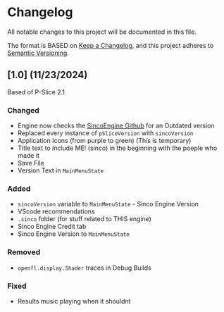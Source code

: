 # Changelog

All notable changes to this project will be documented in this file.

The format is BASED on [Keep a Changelog](https://keepachangelog.com/en/1.1.0/),
and this project adheres to [Semantic Versioning](https://semver.org/spec/v2.0.0.html).

## [1.0] (11/23/2024)
Based of P-Slice 2.1
### Changed
- Engine now checks the [SincoEngine Github](https://github.com/sphis-Sinco/SincoEngine) for an Outdated version
- Replaced every instance of `pSliceVersion` with `sincoVersion`
- Application Icons (from purple to green) (This is temporary)
- Title text to include ME! (sinco) in the beginning with the poeple who made it
- Save File
- Version Text in `MainMenuState`
### Added
- `sincoVersion` variable to `MainMenuState` - Sinco Engine Version
- VScode recommendations
- `.sinco` folder (for stuff related to THIS engine)
- Sinco Engine Credit tab
- Sinco Engine Version to `MainMenuState`
### Removed
- `openfl.display.Shader` traces in Debug Builds
### Fixed
- Results music playing when it shouldnt